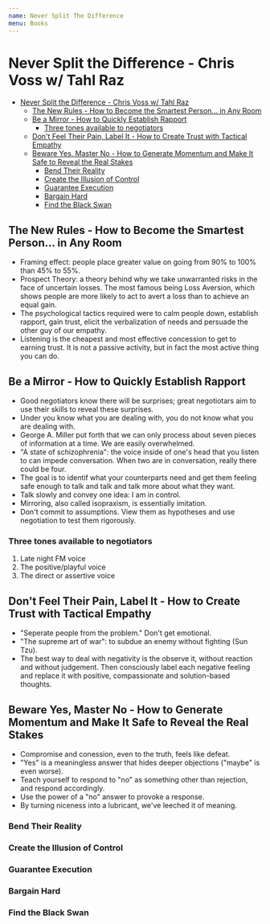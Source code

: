 ```yaml
---
name: Never Split The Difference
menu: Books 
---
```

# Never Split the Difference - Chris Voss w/ Tahl Raz

- [Never Split the Difference - Chris Voss w/ Tahl Raz](#never-split-the-difference---chris-voss-w-tahl-raz)
    - [The New Rules - How to Become the Smartest Person... in Any Room](#the-new-rules---how-to-become-the-smartest-person-in-any-room)
    - [Be a Mirror - How to Quickly Establish Rapport](#be-a-mirror---how-to-quickly-establish-rapport)
        - [Three tones available to negotiators](#three-tones-available-to-negotiators)
    - [Don't Feel Their Pain, Label It - How to Create Trust with Tactical Empathy](#dont-feel-their-pain-label-it---how-to-create-trust-with-tactical-empathy)
    - [Beware Yes, Master No - How to Generate Momentum and Make It Safe to Reveal the Real Stakes](#beware-yes-master-no---how-to-generate-momentum-and-make-it-safe-to-reveal-the-real-stakes)
        - [Bend Their Reality](#bend-their-reality)
        - [Create the Illusion of Control](#create-the-illusion-of-control)
        - [Guarantee Execution](#guarantee-execution)
        - [Bargain Hard](#bargain-hard)
        - [Find the Black Swan](#find-the-black-swan)

## The New Rules - How to Become the Smartest Person... in Any Room

-   Framing effect: people place greater value on going from 90% to 100% than 45% to 55%.
-   Prospect Theory: a theory behind why we take unwarranted risks in the face of uncertain losses. The most famous being Loss Aversion, which shows people are more likely to act to avert a loss than to achieve an equal gain.
-   The psychological tactics required were to calm people down, establish rapport, gain trust, elicit the verbalization of needs and persuade the other guy of our empathy.
-   Listening is the cheapest and most effective concession to get to earning trust. It is not a passive activity, but in fact the most active thing you can do.

## Be a Mirror - How to Quickly Establish Rapport

-   Good negotiators know there will be surprises; great negotiotars aim to use their skills to reveal these surprises.
-   Under you know what you are dealing with, you do not know what you are dealing with.
-   George A. Miller put forth that we can only process about seven pieces of information at a time. We are easily overwhelmed.
-   "A state of schizophrenia": the voice inside of one's head that you listen to can impede conversation. When two are in conversation, really there could be four.
-   The goal is to identif what your counterparts need and get them feeling safe enough to talk and talk and talk more about what they want.
-   Talk slowly and convey one idea: I am in control.
-   Mirroring, also called isopraxism, is essentially imitation.
-   Don't commit to assumptions. View them as hypotheses and use negotiation to test them rigorously.

### Three tones available to negotiators

1.  Late night FM voice
2.  The positive/playful voice
3.  The direct or assertive voice

## Don't Feel Their Pain, Label It - How to Create Trust with Tactical Empathy

-   "Seperate people from the problem." Don't get emotional.
-   "The supreme art of war": to subdue an enemy without fighting (Sun Tzu).
-   The best way to deal with negativity is the observe it, without reaction and without judgement. Then consciously label each negative feeling and replace it with positive, compassionate and solution-based thoughts.

## Beware Yes, Master No - How to Generate Momentum and Make It Safe to Reveal the Real Stakes

-   Compromise and conession, even to the truth, feels like defeat.
-   "Yes" is a meaningless answer that hides deeper objections ("maybe" is even worse).
-   Teach yourself to respond to "no" as something other than rejection, and respond accordingly.
-   Use the power of a "no" answer to provoke a response.
-   By turning niceness into a lubricant, we've leeched it of meaning.

### Bend Their Reality

### Create the Illusion of Control

### Guarantee Execution

### Bargain Hard

### Find the Black Swan
